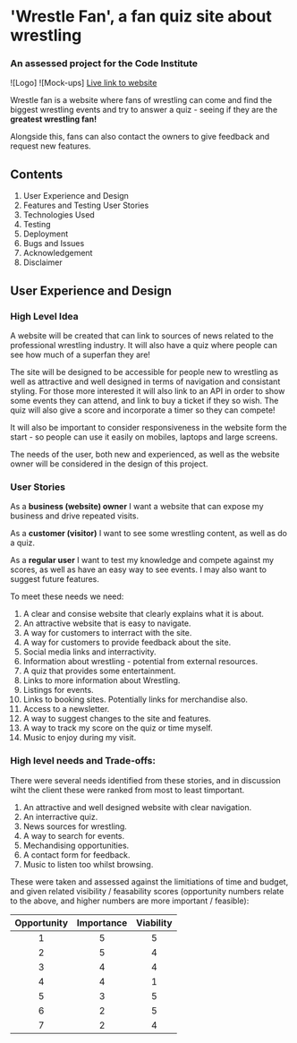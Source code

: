 # 'Wrestle Fan', a fan quiz site about wrestling

### An assessed project for the Code Institute

![Logo]
![Mock-ups]
[Live link to website]()

Wrestle fan is a website where fans of wrestling can come and find the biggest wrestling events and try to answer a quiz - seeing if they are the **greatest wrestling fan!**

Alongside this, fans can also contact the owners to give feedback and request new features. 

## Contents

1. User Experience and Design
2. Features and Testing User Stories
3. Technologies Used
4. Testing
5. Deployment
6. Bugs and Issues
7. Acknowledgement
8. Disclaimer

## User Experience and Design

### High Level Idea

A website will be created that can link to sources of news related to the professional wrestling industry. It will also have a quiz where people can see how much of a superfan they are!

The site will be designed to be accessible for people new to wrestling as well as attractive and well designed in terms of navigation and consistant styling. For those more interested it will also link to an API in order to show some events they can attend, and link to buy a ticket if they so wish. The quiz will also give a score and incorporate a timer so they can compete!

It will also be important to consider responsiveness in the website form the start - so people can use it easily on mobiles, laptops and large screens. 

The needs of the user, both new and experienced, as well as the website owner will be considered in the design of this project. 

### User Stories

As a **business (website) owner** I want a website that can expose my business and drive repeated visits. 

As a **customer (visitor)** I want to see some wrestling content, as well as do a quiz. 

As a **regular user** I want to test my knowledge and compete against my scores, as well as have an easy way to see events. I may also want to suggest future features. 

To meet these needs we need:

1. A clear and consise website that clearly explains what it is about. 
2. An attractive website that is easy to navigate. 
3. A way for customers to interract with the site. 
4. A way for customers to provide feedback about the site. 
5. Social media links and interractivity. 
6. Information about wrestling - potential from external resources. 
7. A quiz that provides some entertainment. 
8. Links to more information about Wrestling. 
9. Listings for events.
10. Links to booking sites. Potentially links for merchandise also. 
11. Access to a newsletter. 
12. A way to suggest changes to the site and features. 
13. A way to track my score on the quiz or time myself. 
14. Music to enjoy during my visit.

### High level needs and Trade-offs: 

There were several needs identified from these stories, and in discussion wiht the client these were ranked from most to least timportant. 

1. An attractive and well designed website with clear navigation. 
2. An interractive quiz. 
3. News sources for wrestling. 
4. A way to search for events. 
5. Mechandising opportunities. 
6. A contact form for feedback. 
7. Music to listen too whilst browsing. 

These were taken and assessed against the limitiations of time and budget, and given related visibility / feasability scores (opportunity numbers relate to the above, and higher numbers are more important / feasible):

| Opportunity      | Importance    | Viability     |
| :-------------:   | :----------:  | :-----------: |
| 1                | 5             | 5              |
| 2                | 5             | 4              |
| 3                | 4             | 4              |
| 4                | 4             | 1              |
| 5                | 3             | 5              |
| 6                | 2             | 5              |
| 7                | 2             | 4              |

